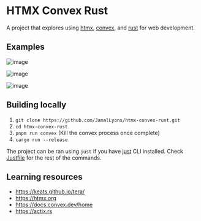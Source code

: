 # HTMX Convex Rust

A project that explores using [htmx](https://htmx.org), [convex](https://www.convex.dev), and [rust](https://www.rust-lang.org) for web development.

## Examples

![image](https://github.com/user-attachments/assets/9c1f349a-2050-4e1f-a726-8d4a6b7658ce)

![image](https://github.com/user-attachments/assets/63691043-19b2-43a9-948c-4d4e6c52c979)

![image](https://github.com/user-attachments/assets/d417ef20-be84-468a-b6fc-c670eb7ebeef)

## Building locally

1. `git clone https://github.com/JamalLyons/htmx-convex-rust.git`
2. `cd htmx-convex-rust`
3. `pnpm run convex` (Kill the convex process once complete)
4. `cargo run --release`

The project can be ran using `just` if you have [just](https://github.com/casey/just) CLI installed. Check [Justfile](./Justfile) for the rest of the commands.

## Learning resources

- https://keats.github.io/tera/
- https://htmx.org
- https://docs.convex.dev/home
- https://actix.rs
